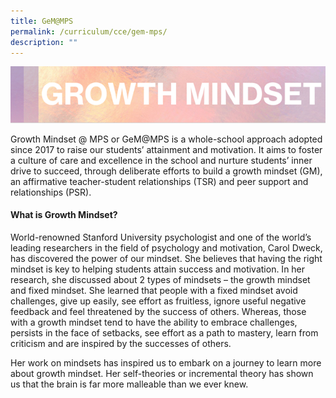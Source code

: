 ```yaml
---
title: GeM@MPS
permalink: /curriculum/cce/gem-mps/
description: ""
---
```

![](/images/CCE/growth%20mindset%202.png)

Growth Mindset @ MPS or GeM@MPS is a whole-school approach adopted since 2017 to raise our students’ attainment and motivation. It aims to foster a culture of care and excellence in the school and nurture students’ inner drive to succeed, through deliberate efforts to build a growth mindset (GM), an affirmative teacher-student relationships (TSR) and peer support and relationships (PSR).

#### What is Growth Mindset?

World-renowned Stanford University psychologist and one of the world’s leading researchers in the field of psychology and motivation, Carol Dweck, has discovered the power of our mindset. She believes that having the right mindset is key to helping students attain success and motivation. In her research, she discussed about 2 types of mindsets – the growth mindset and fixed mindset. She learned that people with a fixed mindset avoid challenges, give up easily, see effort as fruitless, ignore useful negative feedback and feel threatened by the success of others. Whereas, those with a growth mindset tend to have the ability to embrace challenges, persists in the face of setbacks, see effort as a path to mastery, learn from criticism and are inspired by the successes of others.

Her work on mindsets has inspired us to embark on a journey to learn more about growth mindset. Her self-theories or incremental theory has shown us that the brain is far more malleable than we ever knew.